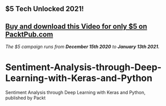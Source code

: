## $5 Tech Unlocked 2021!
[Buy and download this Video for only $5 on PacktPub.com](https://www.packtpub.com/product/sentiment-analysis-through-deep-learning-with-keras-and-python-video/9781839217449)
-----
*The $5 campaign         runs from __December 15th 2020__ to __January 13th 2021.__*

# Sentiment-Analysis-through-Deep-Learning-with-Keras-and-Python
Sentiment Analysis through Deep Learning with Keras and Python, published by Packt
